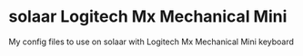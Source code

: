 # solaar Logitech Mx Mechanical Mini
My config files to use on solaar with Logitech Mx Mechanical Mini keyboard

